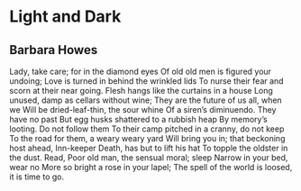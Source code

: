 # Light and Dark
## Barbara Howes
Lady, take care; for in the diamond eyes
Of old old men is figured your undoing;
Love is turned in behind the wrinkled lids
To nurse their fear and scorn at their near going.
Flesh hangs like the curtains in a house
Long unused, damp as cellars without wine;
They are the future of us all, when we
Will be dried-leaf-thin, the sour whine
Of a siren’s diminuendo. They have no past
But egg husks shattered to a rubbish heap
By memory’s looting. Do not follow them
To their camp pitched in a cranny, do not keep
To the road for them, a weary weary yard
Will bring you in; that beckoning host ahead,
Inn-keeper Death, has but to lift his hat
To topple the oldster in the dust. Read,
Poor old man, the sensual moral; sleep
Narrow in your bed, wear no
More so bright a rose in your lapel;
The spell of the world is loosed, it is time to go.